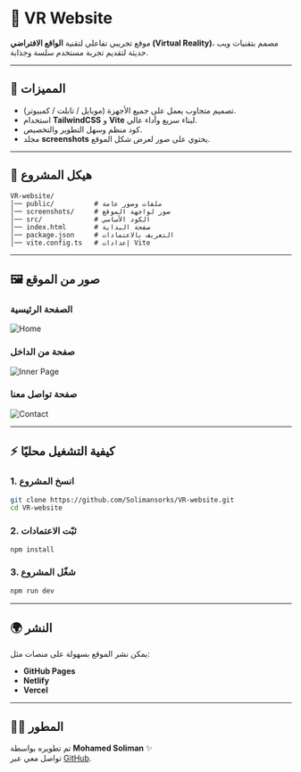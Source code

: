 # 🌌 VR Website  

موقع تجريبي تفاعلي لتقنية **الواقع الافتراضي (Virtual Reality)**، مصمم بتقنيات ويب حديثة لتقديم تجربة مستخدم سلسة وجذابة.  

---

## 🚀 المميزات
- تصميم متجاوب يعمل على جميع الأجهزة (موبايل / تابلت / كمبيوتر).  
- استخدام **TailwindCSS** و **Vite** لبناء سريع وأداء عالي.  
- كود منظم وسهل التطوير والتخصيص.  
- مجلد **screenshots** يحتوي على صور لعرض شكل الموقع.  

---

## 📂 هيكل المشروع
```
VR-website/
│── public/          # ملفات وصور عامة
│── screenshots/     # صور لواجهة الموقع
│── src/             # الكود الأساسي
│── index.html       # صفحة البداية
│── package.json     # التعريف بالاعتمادات
│── vite.config.ts   # إعدادات Vite
```

---

## 🖼 صور من الموقع

### الصفحة الرئيسية  
![Home](screenshots/home.png)

### صفحة من الداخل  
![Inner Page](screenshots/inner.png)

### صفحة تواصل معنا  
![Contact](screenshots/contact.png)

---

## ⚡ كيفية التشغيل محليًا

### 1. انسخ المشروع
```bash
git clone https://github.com/Solimansorks/VR-website.git
cd VR-website
```

### 2. ثبّت الاعتمادات
```bash
npm install
```

### 3. شغّل المشروع
```bash
npm run dev
```

---

## 🌍 النشر
يمكن نشر الموقع بسهولة على منصات مثل:  
- **GitHub Pages**  
- **Netlify**  
- **Vercel**  

---

## 👨‍💻 المطور
تم تطويره بواسطة **Mohamed Soliman** ✨  
تواصل معي عبر [GitHub](https://github.com/Solimansorks).
